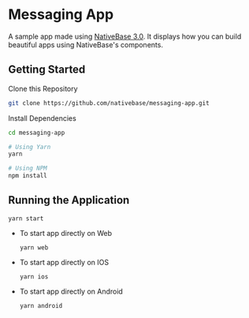 # Messaging App

A sample app made using [NativeBase 3.0](https://alpha.nativebase.io/). It displays how you can build beautiful apps using NativeBase's components.

## Getting Started

Clone this Repository

```bash
git clone https://github.com/nativebase/messaging-app.git
```

Install Dependencies

```bash
cd messaging-app
```

```bash
# Using Yarn
yarn

# Using NPM
npm install
```

## Running the Application

`yarn start`

- To start app directly on Web

    `yarn web`

- To start app directly on IOS

    `yarn ios`

- To start app directly on Android

    `yarn android`

